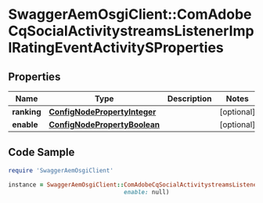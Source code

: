 # SwaggerAemOsgiClient::ComAdobeCqSocialActivitystreamsListenerImplRatingEventActivitySProperties

## Properties

Name | Type | Description | Notes
------------ | ------------- | ------------- | -------------
**ranking** | [**ConfigNodePropertyInteger**](ConfigNodePropertyInteger.md) |  | [optional] 
**enable** | [**ConfigNodePropertyBoolean**](ConfigNodePropertyBoolean.md) |  | [optional] 

## Code Sample

```ruby
require 'SwaggerAemOsgiClient'

instance = SwaggerAemOsgiClient::ComAdobeCqSocialActivitystreamsListenerImplRatingEventActivitySProperties.new(ranking: null,
                                 enable: null)
```


